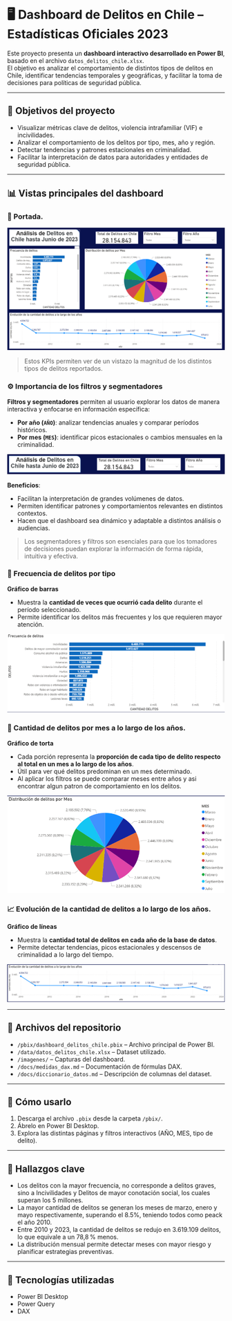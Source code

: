 # 🖥️ Dashboard de Delitos en Chile – Estadísticas Oficiales 2023

Este proyecto presenta un **dashboard interactivo desarrollado en Power BI**, basado en el archivo `datos_delitos_chile.xlsx`.  
El objetivo es analizar el comportamiento de distintos tipos de delitos en Chile, identificar tendencias temporales y geográficas, y facilitar la toma de decisiones para políticas de seguridad pública.

---

## 🎯 Objetivos del proyecto
- Visualizar métricas clave de delitos, violencia intrafamiliar (VIF) e incivilidades.  
- Analizar el comportamiento de los delitos por tipo, mes, año y región.  
- Detectar tendencias y patrones estacionales en criminalidad.  
- Facilitar la interpretación de datos para autoridades y entidades de seguridad pública.  

---

## 📊 Vistas principales del dashboard

### 📌 Portada.

![Dashboard de delitos](Imagenes/Reporte.png)

> Estos KPIs permiten ver de un vistazo la magnitud de los distintos tipos de delitos reportados.

### ⚙️ Importancia de los filtros y segmentadores
**Filtros y segmentadores** permiten al usuario explorar los datos de manera interactiva y enfocarse en información específica:  
- **Por año (`AÑO`)**: analizar tendencias anuales y comparar períodos históricos.  
- **Por mes (`MES`)**: identificar picos estacionales o cambios mensuales en la criminalidad.  

![Dashboard de delitos](Imagenes/Factores_Importantes.png)

**Beneficios**:  
- Facilitan la interpretación de grandes volúmenes de datos.  
- Permiten identificar patrones y comportamientos relevantes en distintos contextos.  
- Hacen que el dashboard sea dinámico y adaptable a distintos análisis o audiencias.  

> Los segmentadores y filtros son esenciales para que los tomadores de decisiones puedan explorar la información de forma rápida, intuitiva y efectiva.  


### 🔢 Frecuencia de delitos por tipo
**Gráfico de barras**  
- Muestra la **cantidad de veces que ocurrió cada delito** durante el período seleccionado.  
- Permite identificar los delitos más frecuentes y los que requieren mayor atención.

![Dashboard de delitos](Imagenes/Frecuencia_de_Delitos.png)

### 🥧 Cantidad de delitos por mes a lo largo de los años.
**Gráfico de torta**  
- Cada porción representa la **proporción de cada tipo de delito respecto al total en un mes a lo largo de los años**.  
- Útil para ver qué delitos predominan en un mes determinado.
- Al aplicar los filtros se puede comparar meses entre años y asi encontrar algun patron de comportamiento en los delitos.

![Dashboard de delitos](Imagenes/Delitos_por_Mes.png)

### 📈 Evolución de la cantidad de delitos a lo largo de los años.
**Gráfico de líneas**  
- Muestra la **cantidad total de delitos en cada año de la base de datos**.  
- Permite detectar tendencias, picos estacionales y descensos de criminalidad a lo largo del tiempo.

![Dashboard de delitos](Imagenes/Evolucion_del_Delito.png)

---

## 📂 Archivos del repositorio
- `/pbix/dashboard_delitos_chile.pbix` – Archivo principal de Power BI.  
- `/data/datos_delitos_chile.xlsx` – Dataset utilizado.  
- `/imagenes/` – Capturas del dashboard.  
- `/docs/medidas_dax.md` – Documentación de fórmulas DAX.  
- `/docs/diccionario_datos.md` – Descripción de columnas del dataset.  

---

## 🚀 Cómo usarlo
1. Descarga el archivo `.pbix` desde la carpeta `/pbix/`.  
2. Ábrelo en Power BI Desktop.  
3. Explora las distintas páginas y filtros interactivos (AÑO, MES, tipo de delito).  

---

## 🧠 Hallazgos clave
- Los delitos con la mayor frecuencia, no corresponde a delitos graves, sino a Incivilidades y Delitos de mayor conotación social, los cuales superan los 5 millones.
- La mayor cantidad de delitos se generan los meses de marzo, enero y mayo respectivamente, superando el 8.5%, teniendo todos como peack el año 2010.
- Entre 2010 y 2023, la cantidad de delitos se redujo en 3.619.109 delitos, lo que equivale a un 78,8 % menos. 
- La distribución mensual permite detectar meses con mayor riesgo y planificar estrategias preventivas. 

---

## 📌 Tecnologías utilizadas
- Power BI Desktop  
- Power Query  
- DAX  
